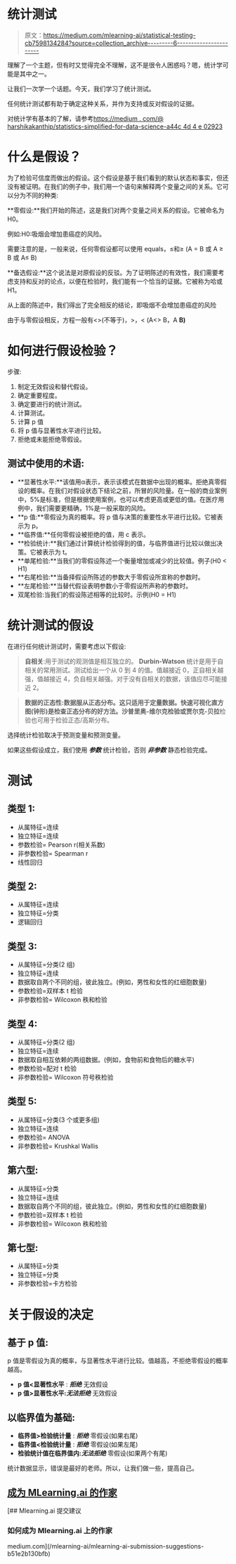 # 统计测试

> 原文：<https://medium.com/mlearning-ai/statistical-testing-cb7598134284?source=collection_archive---------6----------------------->

理解了一个主题，但有时又觉得完全不理解，这不是很令人困惑吗？嗯，统计学可能是其中之一。

让我们一次学一个话题。今天，我们学习了统计测试。

任何统计测试都有助于确定这种关系，并作为支持或反对假设的证据。

对统计学有基本的了解，请参考[https://medium . com/@ harshikakanthip/statistics-simplified-for-data-science-a44c 4d 4 e 02923](/@harshikakanthip/statistics-simplified-for-data-science-a44cd4e02923)

# 什么是假设？

为了检验可信度而做出的假设。这个假设是基于我们看到的默认状态和事实，但还没有被证明。在我们的例子中，我们用一个语句来解释两个变量之间的关系。它可以分为不同的种类:

**零假设:**我们开始的陈述，这是我们对两个变量之间关系的假设。它被命名为 H0。

例如:H0:吸烟会增加患癌症的风险。

需要注意的是，一般来说，任何零假设都可以使用 equals，≤和≥ (A = B 或 A ≥ B 或 A≤ B)

**备选假设:**这个说法是对原假设的反驳。为了证明陈述的有效性，我们需要考虑支持和反对的论点，以便在检验时，我们能有一个恰当的证据。它被称为哈或 H1。

从上面的陈述中，我们得出了完全相反的结论，即吸烟不会增加患癌症的风险

由于与零假设相反，方程一般有<>(不等于)，>，< (A<> B，A **B)**

# **如何进行假设检验？**

步骤:

1.  制定无效假设和替代假设。
2.  确定重要程度。
3.  确定要进行的统计测试。
4.  计算测试。
5.  计算 p 值
6.  将 p 值与显著性水平进行比较。
7.  拒绝或未能拒绝零假设。

## 测试中使用的术语:

*   **显著性水平:**该值用α表示，表示该模式在数据中出现的概率。拒绝真零假设的概率。在我们对假设状态下结论之前，所冒的风险量。在一般的商业案例中，5%是标准，但是根据使用案例，也可以考虑更高或更低的值。在医疗用例中，我们需要更精确，1%是一般采取的风险。
*   **p 值:**零假设为真的概率。将 p 值与决策的重要性水平进行比较。它被表示为 p。
*   **临界值:**任何零假设被拒绝的值，用 c 表示。
*   **检验统计:**我们通过计算统计检验得到的值，与临界值进行比较以做出决策。它被表示为 t。
*   **单尾检验:**当我们的零假设陈述一个衡量增加或减少的比较值。例子(H0 < H1)
*   **右尾检验:**当备择假设所陈述的参数大于零假设所宣称的参数时。
*   **左尾检验:**当替代假设表明参数小于零假设所声称的参数时。
*   双尾检验:当我们的假设陈述相等的比较时。示例(H0 = H1)

# 统计测试的假设

在进行任何统计测试时，需要考虑以下假设:

>**自相关**:用于测试的观测值是相互独立的。 **Durbin-Watson** 统计是用于自相关的常用测试。测试给出一个从 0 到 4 的值。值越接近 0，正自相关越强，值越接近 4，负自相关越强。对于没有自相关的数据，该值应尽可能接近 2。

>**数据的正态性:**数据服从正态分布。这只适用于定量数据。快速可视化**直方图(钟形)**是检查正态分布的好方法。**沙普里奥-维尔克**检验或**贾尔克-贝拉**检验也可用于检验正态/高斯分布。

选择统计检验取决于预测变量和预测变量。

如果这些假设成立，我们使用 ***参数*** 统计检验，否则 ***非参数*** 静态检验完成。

# 测试

## **类型 1:**

*   从属特征=连续
*   独立特征=连续
*   参数检验= Pearson r(相关系数)
*   非参数检验= Spearman r
*   线性回归

## **类型 2:**

*   从属特征=连续
*   独立特征=分类
*   逻辑回归

## **类型 3:**

*   从属特征=分类(2 组)
*   独立特征=连续
*   数据取自两个不同的组，彼此独立。(例如，男性和女性的红细胞数量)
*   参数检验=双样本 t 检验
*   非参数检验= Wilcoxon 秩和检验

## **类型 4:**

*   从属特征=分类(2 组)
*   独立特征=连续
*   数据取自相互依赖的两组数据。(例如，食物前和食物后的糖水平)
*   参数检验=配对 t 检验
*   非参数检验= Wilcoxon 符号秩检验

## **类型 5:**

*   从属特征=分类(3 个或更多组)
*   独立特征=连续
*   参数检验= ANOVA
*   非参数检验= Krushkal Wallis

## **第六型:**

*   从属特征=分类
*   独立特征=连续
*   数据取自两个不同的组，彼此独立。(例如，男性和女性的红细胞数量)
*   参数检验=双样本 t 检验
*   非参数检验= Wilcoxon 秩和检验

## **第七型:**

*   从属特征=分类
*   独立特征=分类
*   非参数检验=卡方检验

# 关于假设的决定

## 基于 p 值:

p 值是零假设为真的概率，与显著性水平进行比较。值越高，不拒绝零假设的概率越高。

*   **p 值<显著性水平** : ***拒绝*** 无效假设
*   **p 值>显著性水平:*无法拒绝*** 无效假设

## 以临界值为基础:

*   **临界值>检验统计量** : ***拒绝*** 零假设(如果右尾)
*   **临界值<检验统计量** : ***拒绝*** 零假设(如果左尾)
*   **检验统计值在临界值内:*无法拒绝*** 零假设(如果两个有尾)

统计数据显示，错误是最好的老师。所以，让我们做一些，提高自己。

## [**成为 MLearning.ai 的作家**](https://mlearning.substack.com/about)

[](/mlearning-ai/mlearning-ai-submission-suggestions-b51e2b130bfb) [## Mlearning.ai 提交建议

### 如何成为 Mlearning.ai 上的作家

medium.com](/mlearning-ai/mlearning-ai-submission-suggestions-b51e2b130bfb)